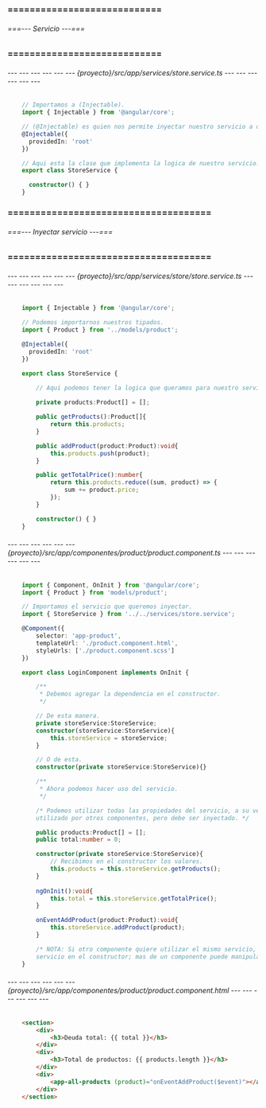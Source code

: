 ### ============================ ###
###### ===--- Servicio ---=== ######
### ============================ ###

<!-- Los servicios son archivos de logica que permiten modularizar el codigo y reutilizarlo en otros componentes. -->

###### --- --- --- --- --- --- {proyecto}/src/app/services/store.service.ts --- --- --- --- --- --- ######

<!-- Suponemos que tenemos un servicio llamado (store) dentro de la carpeta (services). -->

```typescript
	// Importamos a (Injectable).
	import { Injectable } from '@angular/core';

	// (@Injectable) es quien nos permite inyectar nuestro servicio a otros componentes.
	@Injectable({
	  providedIn: 'root'
	})

	// Aqui esta la clase que implementa la logica de nuestro servicio.
	export class StoreService {

	  constructor() { }
	}
```

### ===================================== ###
###### ===--- Inyectar servicio ---=== ######
### ===================================== ###

###### --- --- --- --- --- --- {proyecto}/src/app/services/store/store.service.ts --- --- --- --- --- --- ######

<!-- Servicio -->

```typescript
	import { Injectable } from '@angular/core';

	// Podemos importarnos nuestros tipados.
	import { Product } from '../models/product';

	@Injectable({
	  providedIn: 'root'
	})

	export class StoreService {
		
		// Aqui podemos tener la logica que queramos para nuestro servicio.

		private products:Product[] = [];

		public getProducts():Product[]{
			return this.products;
		}

		public addProduct(product:Product):void{
			this.products.push(product);
		}

		public getTotalPrice():number{
			return this.products.reduce((sum, product) => {
				sum += product.price;
			});
		}

		constructor() { }
	}
```

###### --- --- --- --- --- --- {proyecto}/src/app/componentes/product/product.component.ts --- --- --- --- --- --- ######

<!-- Componente -->

```typescript
	import { Component, OnInit } from '@angular/core';
	import { Product } from 'models/product';

	// Importamos el servicio que queremos inyectar.
	import { StoreService } from '../../services/store.service';

	@Component({
		selector: 'app-product', 
		templateUrl: './product.component.html', 
		styleUrls: ['./product.component.scss'] 
	})

	export class LoginComponent implements OnInit {

		/**
		 * Debemos agregar la dependencia en el constructor.
		 */

		// De esta manera.
		private storeService:StoreService;
		constructor(storeService:StoreService){
			this.storeService = storeService;
		}

		// O de esta.
		constructor(private storeService:StoreService){}

		/**
		 * Ahora podemos hacer uso del servicio.
		 */

		/* Podemos utilizar todas las propiedades del servicio, a su vez el servicio puede ser 
		utilizado por otros componentes, pero debe ser inyectado. */

		public products:Product[] = [];
		public total:number = 0;

		constructor(private storeService:StoreService){
			// Recibimos en el constructor los valores.
			this.products = this.storeService.getProducts();
		}
		
		ngOnInit():void{
			this.total = this.storeService.getTotalPrice();
		}

		onEventAddProduct(product:Product):void{
			this.storeService.addProduct(product);
		}

		/* NOTA: Si otro componente quiere utilizar el mismo servicio, puede hacerlo inyectando el 
		servicio en el constructor; mas de un componente puede manipular los datos del servicio. */
	}
```

###### --- --- --- --- --- --- {proyecto}/src/app/componentes/product/product.component.html --- --- --- --- --- --- ######
```html
	<section>
		<div>
			<h3>Deuda total: {{ total }}</h3>
		</div>
		<div>
			<h3>Total de productos: {{ products.length }}</h3>
		</div>
		<div>
			<app-all-products (product)="onEventAddProduct($event)"></app-all-products>
		</div>
	</section>
```
